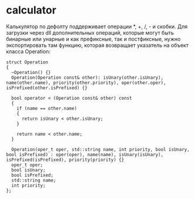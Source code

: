# calculator

Калькулятор по дефолту поддерживает операции \*, +, /, - и скобки. Для загрузки через dll дополнительных операций, которые могут быть бинарные или унарные и как префиксные, так и постфиксные, нужно экспортировать там функцию, которая возвращает указатель на объект класса Operation:

    struct Operation
    {
      ~Operation() {}
      Operation(Operation const& other): isUnary(other.isUnary), name(other.name), priority(other.priority), oper(other.oper), isPrefixed(other.isPrefixed) {}

      bool operator < (Operation const& other) const
      {
        if (name == other.name)
        {
          return isUnary < other.isUnary;
        }

        return name < other.name;
      }

      Operation(oper_t oper, std::string name, int priority, bool isUnary, bool isPrefixed) : oper(oper), name(name), isUnary(isUnary), isPrefixed(isPrefixed), priority(priority) {}
      oper_t oper;
      bool isUnary;
      bool isPrefixed;
      std::string name;
      int priority;
    };
